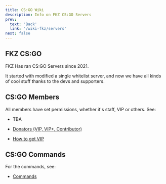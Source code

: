 ```yaml
---
title: CS:GO Wiki
description: Info on FKZ CS:GO Servers
prev: 
  text: 'Back'
  link: '/wiki-fkz/servers'
next: false
---
```


## FKZ CS:GO

FKZ Has ran CS:GO Servers since 2021.

It started with modified a single whitelist server, and now we have all kinds of cool stuff thanks to the devs and supporters.

## CS:GO Members

All members have set permissions, whether it's staff, VIP or others. See:

- TBA

- [Donators (VIP, VIP+, Contributor)](/wiki-fkz/donators)

- [How to get VIP](/wiki-fkz/vip)

## CS:GO Commands

For the commands, see:

- [Commands](/wiki/csgo/commands)
